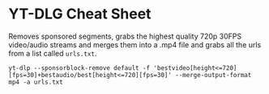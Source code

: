 # YT-DLG Cheat Sheet

Removes sponsored segments, grabs the highest quality 720p 30FPS video/audio streams and merges them into a .mp4 file and grabs all the urls from a list called `urls.txt`.  
```
yt-dlp --sponsorblock-remove default -f 'bestvideo[height<=720][fps=30]+bestaudio/best[height<=720][fps=30]' --merge-output-format mp4 -a urls.txt
```
